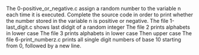 The 0-positive_or_negative.c assign a random number to the variable n each time it is executed. Complete the source code in order to print whether the number stored in the variable n is positive or negative.
The file 1-last_digit.c shows last didgit of a random integer
The file 2 prints alphabets in lower case
The file 3 prints alphabets in lower case Then upper case
The file 6-print_numberz.c prints all single digit numbers of base 10 starting from 0, followed by a new line.
